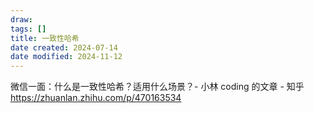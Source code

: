```yaml
---
draw:
tags: []
title: 一致性哈希
date created: 2024-07-14
date modified: 2024-11-12
---
```


微信一面：什么是一致性哈希？适用什么场景？- 小林 coding 的文章 - 知乎  
https://zhuanlan.zhihu.com/p/470163534
